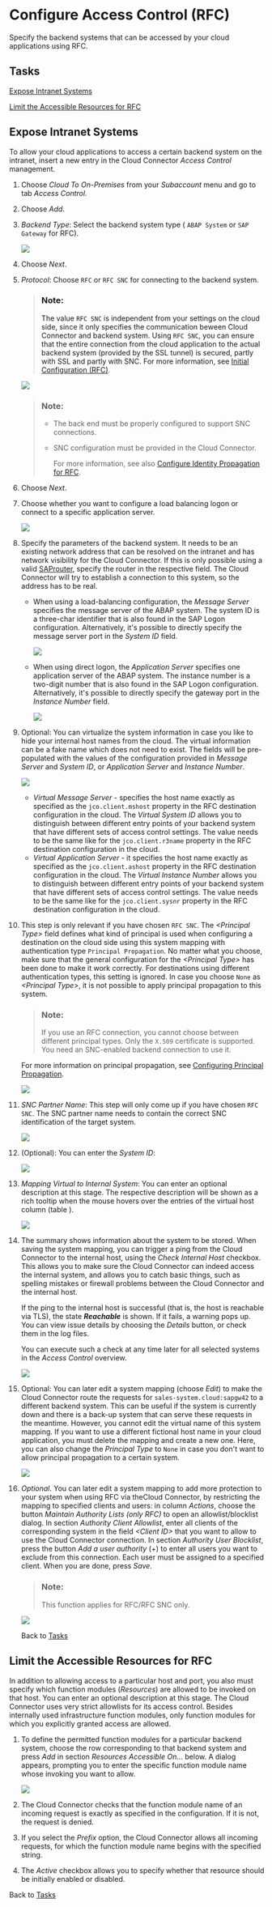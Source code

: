<!-- loioca5868997e48468395cf0ca4882f5783 -->

# Configure Access Control \(RFC\)

Specify the backend systems that can be accessed by your cloud applications using RFC.



<a name="loioca5868997e48468395cf0ca4882f5783__tasks"/>

## Tasks

[Expose Intranet Systems](configure-access-control-rfc-ca58689.md#loioca5868997e48468395cf0ca4882f5783__expose) 

[Limit the Accessible Resources for RFC](configure-access-control-rfc-ca58689.md#loioca5868997e48468395cf0ca4882f5783__limit)



<a name="loioca5868997e48468395cf0ca4882f5783__expose"/>

## Expose Intranet Systems

To allow your cloud applications to access a certain backend system on the intranet, insert a new entry in the Cloud Connector *Access Control* management.

1.  Choose *Cloud To On-Premises* from your *Subaccount* menu and go to tab *Access Control*.
2.  Choose *Add*.
3.  *Backend Type*: Select the backend system type \( `ABAP System` or `SAP Gateway` for RFC\).

    ![](images/SCC_CS_AccessControlHTTP_1_756de88.png)

4.  Choose *Next*.
5.  *Protocol*: Choose `RFC` or `RFC SNC` for connecting to the backend system.

    > ### Note:  
    > The value `RFC SNC` is independent from your settings on the cloud side, since it only specifies the communication beween Cloud Connector and backend system. Using `RFC SNC`, you can ensure that the entire connection from the cloud application to the actual backend system \(provided by the SSL tunnel\) is secured, partly with SSL and partly with SNC. For more information, see [Initial Configuration \(RFC\)](initial-configuration-rfc-f09eefe.md).

    ![](images/SCC_CS_AccessControlRFC_2_41370c7.png)

    > ### Note:  
    > -   The back end must be properly configured to support SNC connections.
    > -   SNC configuration must be provided in the Cloud Connector.
    > 
    >     For more information, see also [Configure Identity Propagation for RFC](configure-identity-propagation-for-rfc-33a2f37.md).

6.  Choose *Next*.
7.  Choose whether you want to configure a load balancing logon or connect to a specific application server.

    ![](images/SCC_CS_AccessControlRFC_3_9b53fd9.png)

8.  Specify the parameters of the backend system. It needs to be an existing network address that can be resolved on the intranet and has network visibility for the Cloud Connector. If this is only possible using a valid [SAProuter](https://help.sap.com/docs/ABAP_PLATFORM_NEW/e245703406684d8a81812f4c6334eb2f/487612ed5ca5055ee10000000a42189b.html?version=202310.003), specify the router in the respective field. The Cloud Connector will try to establish a connection to this system, so the address has to be real.
    -   When using a load-balancing configuration, the *Message Server* specifies the message server of the ABAP system. The system ID is a three-char identifier that is also found in the SAP Logon configuration. Alternatively, it's possible to directly specify the message server port in the *System ID* field.

        ![](images/SCC_CS_AccessControlRFC_4_6abe59d.png)

    -   When using direct logon, the *Application Server* specifies one application server of the ABAP system. The instance number is a two-digit number that is also found in the SAP Logon configuration. Alternatively, it's possible to directly specify the gateway port in the *Instance Number* field.

        ![](images/SCC_CS_AccessControlRFC_5_2ac399d.png)


9.  Optional: You can virtualize the system information in case you like to hide your internal host names from the cloud. The virtual information can be a fake name which does not need to exist. The fields will be pre-populated with the values of the configuration provided in *Message Server* and *System ID*, or *Application Server* and *Instance Number*.

    ![](images/SCC_CS_AccessControlRFC_6_fd5bae9.png)

    -   *Virtual Message Server* - specifies the host name exactly as specified as the `jco.client.mshost` property in the RFC destination configuration in the cloud. The *Virtual System ID* allows you to distinguish between different entry points of your backend system that have different sets of access control settings. The value needs to be the same like for the `jco.client.r3name` property in the RFC destination configuration in the cloud.
    -   *Virtual Application Server* - it specifies the host name exactly as specified as the `jco.client.ashost` property in the RFC destination configuration in the cloud. The *Virtual Instance Number* allows you to distinguish between different entry points of your backend system that have different sets of access control settings. The value needs to be the same like for the `jco.client.sysnr` property in the RFC destination configuration in the cloud.

10. This step is only relevant if you have chosen `RFC SNC`. The *<Principal Type\>* field defines what kind of principal is used when configuring a destination on the cloud side using this system mapping with authentication type `Principal Propagation`. No matter what you choose, make sure that the general configuration for the *<Principal Type\>* has been done to make it work correctly. For destinations using different authentication types, this setting is ignored. In case you choose `None` as *<Principal Type\>*, it is not possible to apply principal propagation to this system.

    > ### Note:  
    > If you use an RFC connection, you cannot choose between different principal types. Only the `X.509` certificate is supported. You need an SNC-enabled backend connection to use it.

    For more information on principal propagation, see [Configuring Principal Propagation](configuring-principal-propagation-c84d4d0.md).

    ![](images/SCC_CS_AccessControlRFC_7_0250df0.png)

11. *SNC Partner Name*: This step will only come up if you have chosen `RFC SNC`. The SNC partner name needs to contain the correct SNC identification of the target system.

    ![](images/SCC_CS_AccessControlRFC_8_3d86f55.png)

12. \(Optional\): You can enter the *System ID*:

    ![](images/SCC_CS_AccessControlRFC_9_0f5436b.png)

13. *Mapping Virtual to Internal System*: You can enter an optional description at this stage. The respective description will be shown as a rich tooltip when the mouse hovers over the entries of the virtual host column \(table \).

    ![](images/SCC_CS_AccessControlHTTP_10_e38fd87.png)

14. The summary shows information about the system to be stored. When saving the system mapping, you can trigger a ping from the Cloud Connector to the internal host, using the *Check Internal Host* checkbox. This allows you to make sure the Cloud Connector can indeed access the internal system, and allows you to catch basic things, such as spelling mistakes or firewall problems between the Cloud Connector and the internal host.

    If the ping to the internal host is successful \(that is, the host is reachable via TLS\), the state ***Reachable*** is shown. If it fails, a warning pops up. You can view issue details by choosing the *Details* button, or check them in the log files.

    You can execute such a check at any time later for all selected systems in the *Access Control* overview.

    ![](images/SCC_CS_AccessControlRFC_11_0ac09aa.png)

15. Optional: You can later edit a system mapping \(choose *Edit*\) to make the Cloud Connector route the requests for `sales-system.cloud:sapgw42` to a different backend system. This can be useful if the system is currently down and there is a back-up system that can serve these requests in the meantime. However, you cannot edit the virtual name of this system mapping. If you want to use a different fictional host name in your cloud application, you must delete the mapping and create a new one. Here, you can also change the *Principal Type* to `None` in case you don't want to allow principal propagation to a certain system.

    ![](images/SCC_CS_AccessControlRFC_12_054980a.png)

16. *Optional*. You can later edit a system mapping to add more protection to your system when using RFC via theCloud Connector, by restricting the mapping to specified clients and users: in column *Actions*, choose the button *Maintain Authority Lists \(only RFC\)* to open an allowlist/blocklist dialog. In section *Authority Client Allowlist*, enter all clients of the corresponding system in the field *<Client ID\>* that you want to allow to use the Cloud Connector connection. In section *Authority User Blocklist*, press the button *Add a user authority* \(+\) to enter all users you want to exclude from this connection. Each user must be assigned to a specified client. When you are done, press *Save*.

    > ### Note:  
    > This function applies for RFC/RFC SNC only.

    ![](images/SCC_CS_AccessControlRFC_13_2711e50.png)

    Back to [Tasks](configure-access-control-rfc-ca58689.md#loioca5868997e48468395cf0ca4882f5783__tasks)




<a name="loioca5868997e48468395cf0ca4882f5783__limit"/>

## Limit the Accessible Resources for RFC

In addition to allowing access to a particular host and port, you also must specify which function modules \(*Resources*\) are allowed to be invoked on that host. You can enter an optional description at this stage. The Cloud Connector uses very strict allowlists for its access control. Besides internally used infrastructure function modules, only function modules for which you explicitly granted access are allowed.

1.  To define the permitted function modules for a particular backend system, choose the row corresponding to that backend system and press *Add* in section *Resources Accessible On...* below. A dialog appears, prompting you to enter the specific function module name whose invoking you want to allow.

    ![](images/SCC_CS_AccessControlRFC_14_e20dafb.png)

2.  The Cloud Connector checks that the function module name of an incoming request is exactly as specified in the configuration. If it is not, the request is denied.
3.  If you select the *Prefix* option, the Cloud Connector allows all incoming requests, for which the function module name begins with the specified string.
4.  The *Active* checkbox allows you to specify whether that resource should be initially enabled or disabled.

Back to [Tasks](configure-access-control-rfc-ca58689.md#loioca5868997e48468395cf0ca4882f5783__tasks)

